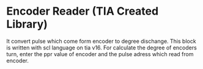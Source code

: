 # Encoder Reader (TIA Created Library)
It convert pulse which come form encoder to degree dischange. 
This block is written with scl language on tia v16. For calculate the degree of encoders turn, enter the ppr value of encoder and the pulse adress which read from encoder.
